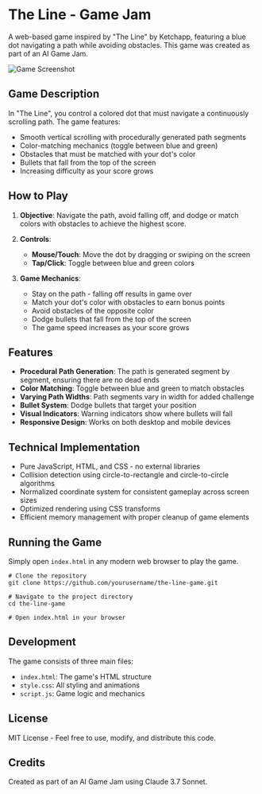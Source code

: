 # The Line - Game Jam

A web-based game inspired by "The Line" by Ketchapp, featuring a blue dot navigating a path while avoiding obstacles. This game was created as part of an AI Game Jam.

![Game Screenshot](screenshot.png)

## Game Description

In "The Line", you control a colored dot that must navigate a continuously scrolling path. The game features:

- Smooth vertical scrolling with procedurally generated path segments
- Color-matching mechanics (toggle between blue and green)
- Obstacles that must be matched with your dot's color
- Bullets that fall from the top of the screen
- Increasing difficulty as your score grows

## How to Play

1. **Objective**: Navigate the path, avoid falling off, and dodge or match colors with obstacles to achieve the highest score.

2. **Controls**:
   - **Mouse/Touch**: Move the dot by dragging or swiping on the screen
   - **Tap/Click**: Toggle between blue and green colors

3. **Game Mechanics**:
   - Stay on the path - falling off results in game over
   - Match your dot's color with obstacles to earn bonus points
   - Avoid obstacles of the opposite color
   - Dodge bullets that fall from the top of the screen
   - The game speed increases as your score grows

## Features

- **Procedural Path Generation**: The path is generated segment by segment, ensuring there are no dead ends
- **Color Matching**: Toggle between blue and green to match obstacles
- **Varying Path Widths**: Path segments vary in width for added challenge
- **Bullet System**: Dodge bullets that target your position
- **Visual Indicators**: Warning indicators show where bullets will fall
- **Responsive Design**: Works on both desktop and mobile devices

## Technical Implementation

- Pure JavaScript, HTML, and CSS - no external libraries
- Collision detection using circle-to-rectangle and circle-to-circle algorithms
- Normalized coordinate system for consistent gameplay across screen sizes
- Optimized rendering using CSS transforms
- Efficient memory management with proper cleanup of game elements

## Running the Game

Simply open `index.html` in any modern web browser to play the game.

```
# Clone the repository
git clone https://github.com/yourusername/the-line-game.git

# Navigate to the project directory
cd the-line-game

# Open index.html in your browser
```

## Development

The game consists of three main files:
- `index.html`: The game's HTML structure
- `style.css`: All styling and animations
- `script.js`: Game logic and mechanics

## License

MIT License - Feel free to use, modify, and distribute this code.

## Credits

Created as part of an AI Game Jam using Claude 3.7 Sonnet. 